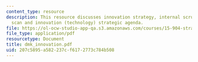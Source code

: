 ```yaml
---
content_type: resource
description: This resource discusses innovation strategy, internal scrutiny, environment
  scan and innovation (technology) strategic agenda.
file: https://ol-ocw-studio-app-qa.s3.amazonaws.com/courses/15-904-strategic-management-ii-fall-2005/207c5895a582237cf6172773c784b508_dmk_innovation.pdf
file_type: application/pdf
resourcetype: Document
title: dmk_innovation.pdf
uid: 207c5895-a582-237c-f617-2773c784b508
---
```

